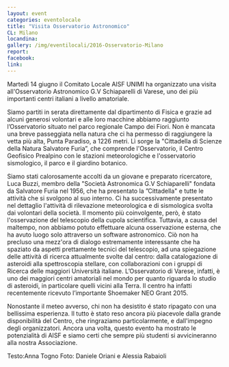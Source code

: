 ```yaml
---
layout: event
categories: eventolocale
title: "Visita Osservatorio Astronomico"
CL: Milano
locandina:
gallery: /img/eventilocali/2016-Osservatorio-Milano
report:
facebook: 
link:
---
```

Martedì 14 giugno il Comitato Locale AISF UNIMI ha organizzato una visita all'Osservatorio Astronomico G.V Schiaparelli di Varese, uno dei più importanti centri italiani a livello amatoriale. 

Siamo partiti in serata direttamente dal dipartimento di Fisica e grazie ad alcuni generosi volontari e alle loro macchine abbiamo raggiunto l’Osservatorio situato nel parco regionale Campo dei Fiori. Non è mancata una breve passeggiata nella natura che ci ha permesso di raggiungere la vetta più alta, Punta Paradiso, a 1226 metri. Lì sorge la "Cittadella di Scienze della Natura Salvatore Furia”, che comprende l'Osservatorio, il Centro Geofisico Prealpino con le stazioni meteorologiche e l'osservatorio sismologico, il parco e il giardino botanico.

Siamo stati calorosamente accolti da un giovane e preparato ricercatore, Luca Buzzi, membro della "Società Astronomica G.V Schiaparelli" fondata da Salvatore Furia nel 1956, che ha presentato la ”Cittadella" e tutte le attività che si svolgono al suo interno.
Ci ha successivamente presentato nel dettaglio l'attività di rilevazione meteorologica e di sismologica svolta dai volontari della società. Il momento più coinvolgente, però, è stato l'osservazione del telescopio della cupola scientifica. Tuttavia, a causa del maltempo, non abbiamo potuto effettuare alcuna osservazione esterna, che ha avuto luogo solo attraverso un software astronomico. Ciò non ha precluso una mezz'ora di dialogo estremamente interessante che ha spaziato da aspetti prettamente tecnici del telescopio,  ad una spiegazione delle attività di ricerca attualmente svolte dal centro: dalla catalogazione di asteroidi alla spettroscopia stellare, con collaborazioni con i gruppi di Ricerca delle maggiori Università italiane. 
L’Osservatorio di Varese, infatti, è uno dei maggiori centri amatoriali nel mondo per quanto riguarda lo studio di asteroidi, in particolare quelli vicini alla Terra. Il centro ha infatti recentemente ricevuto l’importante Shoemaker NEO Grant 2015.

Nonostante il meteo avverso, chi non ha desistito é stato ripagato con una bellissima esperienza. Il tutto è stato reso ancora più piacevole dalla grande disponibilità del Centro, che ringraziamo particolarmente, e dall'impegno degli organizzatori. Ancora una volta, questo evento ha mostrato le potenzialità di AISF e siamo certi che sempre più studenti si avvicineranno alla nostra Associazione.

Testo:Anna Togno
Foto: Daniele Oriani e Alessia Rabaioli
